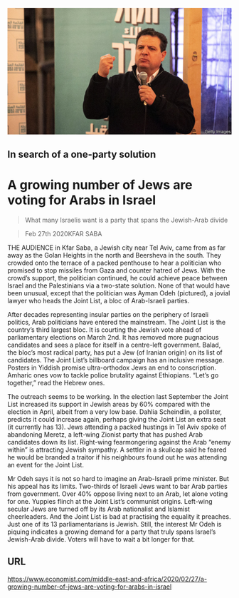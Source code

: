 ![](./images/20200229_MAP006_1.jpg)

## In search of a one-party solution

# A growing number of Jews are voting for Arabs in Israel

> What many Israelis want is a party that spans the Jewish-Arab divide

> Feb 27th 2020KFAR SABA

THE AUDIENCE in Kfar Saba, a Jewish city near Tel Aviv, came from as far away as the Golan Heights in the north and Beersheva in the south. They crowded onto the terrace of a packed penthouse to hear a politician who promised to stop missiles from Gaza and counter hatred of Jews. With the crowd’s support, the politician continued, he could achieve peace between Israel and the Palestinians via a two-state solution. None of that would have been unusual, except that the politician was Ayman Odeh (pictured), a jovial lawyer who heads the Joint List, a bloc of Arab-Israeli parties.

After decades representing insular parties on the periphery of Israeli politics, Arab politicians have entered the mainstream. The Joint List is the country’s third largest bloc. It is courting the Jewish vote ahead of parliamentary elections on March 2nd. It has removed more pugnacious candidates and sees a place for itself in a centre-left government. Balad, the bloc’s most radical party, has put a Jew (of Iranian origin) on its list of candidates. The Joint List’s billboard campaign has an inclusive message. Posters in Yiddish promise ultra-orthodox Jews an end to conscription. Amharic ones vow to tackle police brutality against Ethiopians. “Let’s go together,” read the Hebrew ones.

The outreach seems to be working. In the election last September the Joint List increased its support in Jewish areas by 60% compared with the election in April, albeit from a very low base. Dahlia Scheindlin, a pollster, predicts it could increase again, perhaps giving the Joint List an extra seat (it currently has 13). Jews attending a packed hustings in Tel Aviv spoke of abandoning Meretz, a left-wing Zionist party that has pushed Arab candidates down its list. Right-wing fearmongering against the Arab “enemy within” is attracting Jewish sympathy. A settler in a skullcap said he feared he would be branded a traitor if his neighbours found out he was attending an event for the Joint List.

Mr Odeh says it is not so hard to imagine an Arab-Israeli prime minister. But his appeal has its limits. Two-thirds of Israeli Jews want to bar Arab parties from government. Over 40% oppose living next to an Arab, let alone voting for one. Yuppies flinch at the Joint List’s communist origins. Left-wing secular Jews are turned off by its Arab nationalist and Islamist cheerleaders. And the Joint List is bad at practising the equality it preaches. Just one of its 13 parliamentarians is Jewish. Still, the interest Mr Odeh is piquing indicates a growing demand for a party that truly spans Israel’s Jewish-Arab divide. Voters will have to wait a bit longer for that.

## URL

https://www.economist.com/middle-east-and-africa/2020/02/27/a-growing-number-of-jews-are-voting-for-arabs-in-israel
